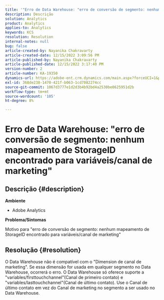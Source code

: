 ```yaml
---
title: '"Erro de Data Warehouse: "erro de conversão de segmento: nenhum mapeamento de StorageID encontrado para variáveis/canal de marketing""'
description: Descrição
solution: Analytics
product: Analytics
applies-to: Analytics
keywords: KCS
resolution: Resolution
internal-notes: null
bug: false
article-created-by: Nayanika Chakravarty
article-created-date: 12/15/2022 3:09:56 PM
article-published-by: Nayanika Chakravarty
article-published-date: 12/15/2022 3:17:40 PM
version-number: 2
article-number: KA-19350
dynamics-url: https://adobe-ent.crm.dynamics.com/main.aspx?forceUCI=1&pagetype=entityrecord&etn=knowledgearticle&id=985b0388-8a7c-ed11-81ac-6045bd006e5a
exl-id: 368de238-1470-421f-b063-1cd7082274cc
source-git-commit: 1067d3777e1d2d3b4b92bd4a2530be0625951d2b
workflow-type: tm+mt
source-wordcount: '105'
ht-degree: 8%

---
```


# Erro de Data Warehouse: &quot;erro de conversão de segmento: nenhum mapeamento de StorageID encontrado para variáveis/canal de marketing&quot;

## Descrição {#description}


<b>Ambiente</b>

- Adobe Analytics

<b>Problema/Sintomas</b>

Motivo para &quot;erro de conversão de segmento: nenhum mapeamento de StorageID encontrado para variáveis/canal de marketing&quot;


## Resolução {#resolution}


O Data Warehouse não é compatível com o &quot;Dimension de canal de marketing&quot;. Se essa dimensão for usada em qualquer segmento no Data Warehouse, ocorrerá o erro. O Data Warehouse só oferece suporte a &quot;variables/firsttouchchannel&quot;(Canal de primeiro contato) e &quot;variables/lasttouchchannel&quot;(Canal de último contato). Use o Canal de último contato em vez do Canal de marketing no segmento a ser usado no Data Warehouse.

